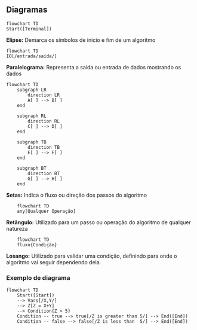 ## Diagramas
```mermaid
flowchart TD
Start([Terminal]) 
```
**Elipse:** Demarca os símbolos de inicio e fim de um algoritmo

```mermaid
flowchart TD
IO[/entrada/saída/]
```
**Paralelograma:** Representa a saída ou entrada de dados mostrando os dados 



```mermaid
flowchart TD
    subgraph LR
        direction LR
        A[ ] --> B[ ]
    end

    subgraph RL
        direction RL
        C[ ] --> D[ ]
    end

    subgraph TB
        direction TB
        E[ ] --> F[ ]
    end

    subgraph BT
        direction BT
        G[ ] --> H[ ]
    end
```
**Setas:** Indica o fluxo ou direção dos passos do algoritmo

```mermaid
    flowchart TD
    any[Qualquer Operação]
```
**Retângulo:** Utilizado para um passo ou operação do algoritmo de qualquer natureza

```mermaid
    flowchart TD
    fluxo{Condição}
```
**Losango:** Utilizado para validar uma condição, definindo para onde o algoritmo vai seguir dependendo dela.

### Exemplo de diagrama

```mermaid
flowchart TD
    Start([Start])
    --> Vars[/X,Y/]
    --> Z[Z = X+Y]
    --> Condition{Z > 5}
    Condition -- true --> true[/Z is greater than 5/] --> End([End])
    Condition -- false --> false[/Z is less than  5/] --> End([End])
```

